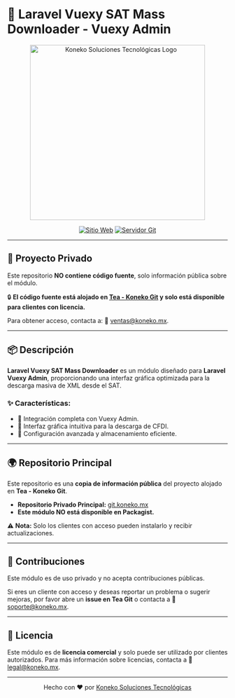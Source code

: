 # 🎨 Laravel Vuexy SAT Mass Downloader - Vuexy Admin

<p align="center">
    <a href="https://koneko.mx" target="_blank"> <img src="https://git.koneko.mx/Koneko-ST/koneko-st/raw/branch/main/logo-images/horizontal-05.png" width="400" alt="Koneko Soluciones Tecnológicas Logo"> </a> 
</p>
<p align="center">
    <a href="https://koneko.mx"><img src="https://img.shields.io/badge/Website-koneko.mx-blue" alt="Sitio Web"></a> 
    <a href="https://git.koneko.mx/koneko"><img src="https://img.shields.io/badge/Git%20Server-Koneko%20Git-orange" alt="Servidor Git"></a> 
</p>

---

## 📌 Proyecto Privado

Este repositorio **NO contiene código fuente**, solo información pública sobre el módulo.

🔒 **El código fuente está alojado en [Tea - Koneko Git](https://git.koneko.mx/koneko/laravel-vuexy-sat-mass-downloader) y solo está disponible para clientes con licencia.**

Para obtener acceso, contacta a: 📩 [ventas@koneko.mx](mailto:ventas@koneko.mx).

---

## 📦 Descripción

**Laravel Vuexy SAT Mass Downloader** es un módulo diseñado para **Laravel Vuexy Admin**, proporcionando una interfaz gráfica optimizada para la descarga masiva de XML desde el SAT.

### ✨ Características:

- 🔹 Integración completa con Vuexy Admin.
- 🔹 Interfaz gráfica intuitiva para la descarga de CFDI.
- 🔹 Configuración avanzada y almacenamiento eficiente.

---

## 🌍 Repositorio Principal

Este repositorio es una **copia de información pública** del proyecto alojado en **Tea - Koneko Git**.

- **Repositorio Privado Principal:** [git.koneko.mx](https://git.koneko.mx/koneko/laravel-vuexy-sat-mass-downloader)
- **Este módulo NO está disponible en Packagist.**

⚠️ **Nota:** Solo los clientes con acceso pueden instalarlo y recibir actualizaciones.

---

## 🤝 Contribuciones

Este módulo es de uso privado y no acepta contribuciones públicas.

Si eres un cliente con acceso y deseas reportar un problema o sugerir mejoras, por favor abre un **issue en Tea Git** o contacta a 📩 [soporte@koneko.mx](mailto:soporte@koneko.mx).

---

## 🏅 Licencia

Este módulo es de **licencia comercial** y solo puede ser utilizado por clientes autorizados. Para más información sobre licencias, contacta a 📩 [legal@koneko.mx](mailto:legal@koneko.mx).

---

<p align="center">
    Hecho con ❤️ por <a href="https://koneko.mx">Koneko Soluciones Tecnológicas</a>
</p>

